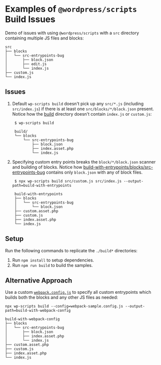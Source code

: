 # Examples of `@wordpress/scripts` Build Issues

Demo of issues with using `@wordpress/scripts` with a `src` directory containing multiple JS files and blocks:

```
src
├── blocks
│   └── src-entrypoints-bug
│       ├── block.json
│       ├── edit.js
│       └── index.js
├── custom.js
└── index.js
```

## Issues

1. Default `wp-scripts build` doesn't pick up any `src/*.js` (including `src/index.js`) if there is at least one `src/blocks/*/block.json` present. Notice how the [build](build) directory doesn't contain `index.js` or `custom.js`:

        $ wp-scripts build

        build/
        └── blocks
            └── src-entrypoints-bug
                ├── block.json
                ├── index.asset.php
                └── index.js

2. Specifying custom entry points breaks the `block/*/block.json` scanner and building of blocks. Notice how [build-with-entrypoints/blocks/src-entrypoints-bug](build-with-entrypoints/blocks/src-entrypoints-bug) contains only `block.json` with any of block files.

        $ npx wp-scripts build src/custom.js src/index.js --output-path=build-with-entrypoints

        build-with-entrypoints
        ├── blocks
        │   └── src-entrypoints-bug
        │       └── block.json
        ├── custom.asset.php
        ├── custom.js
        ├── index.asset.php
        └── index.js

## Setup

Run the following commands to replicate the `./build*` directories:

1. Run `npm install` to setup dependencies.
2. Run `npm run build` to build the samples.


## Alternative Approach

Use a custom [`webpack.config.js`](webpack-sample.config.js) to specify all custom entrypoints which builds both the blocks and any other JS files as needed:

    npx wp-scripts build --config=webpack-sample.config.js --output-path=build-with-webpack-config

    build-with-webpack-config
    ├── blocks
    │   └── src-entrypoints-bug
    │       ├── block.json
    │       ├── index.asset.php
    │       └── index.js
    ├── custom.asset.php
    ├── custom.js
    ├── index.asset.php
    └── index.js    